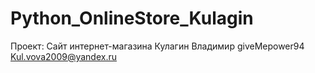 # Python_OnlineStore_Kulagin
Проект: Сайт интернет-магазина
Кулагин Владимир
giveMepower94
Kul.vova2009@yandex.ru
